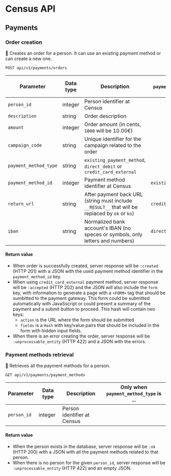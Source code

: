 # Census API

## Payments

### Order creation
:round_pushpin: Creates an order for a person. It can use an existing payment method or can create a new one.
```
POST api/v1/payments/orders
```

Parameter             | Data type | Description            | Only when `payment_method_type` is ...
----------------------|-----------|------------------------|------------------
`person_id`           |  integer  | Person identifier at Census
`description`         |  string   | Order description
`amount`              |  integer  | Order amount (in cents, `1000` will be 10.00€)
`campaign_code`       |  string   | Unique identifier for the campaign related to the order
`payment_method_type` |  string   | `existing_payment_method`, `direct_debit` or `credit_card_external`
`payment_method_id`   |  integer  | Payment method identifier at Census | `existing_payment_method`
`return_url`          |  string   | After payment back URL (string must include `__RESULT__` that will be replaced by `ok` or `ko`)  | `credit_card_external`
`iban`                |  string   | Normalized bank account's IBAN (no speces or symbols, only letters and numbers) | `direct_debit`

#### Return value
* When order is successfully created, server response will be `:created` (HTTP 201) with a JSON with the used payment method identifier in the `payment_method_id` key.
* When using `credit_card_external` payment method, server response will be `:accepted` (HTTP 202) and the JSON will also include the `form` key, with information to generate a page with a `<FORM>` tag that should be sumbitted to the payment gateway. This form could be submitted automatically with JavaSscript or could present a summary of the payment and a submit button to proceed. This hash will contain two keys:
  * `action` is the URL where the form should be submitted
  * `fields` is a `Hash` with key/value pairs that should be included in the form with hidden input fields.
* When there is an error creating the order, server response will be `:unprocessable_entity` (HTTP 422) and a JSON with the errors.

### Payment methods retrieval
:round_pushpin: Retrieves all the payment methods for a person.
```
GET api/v1/payments/payment_methods
```

Parameter             | Data type | Description            | Only when `payment_method_type` is ...
----------------------|-----------|------------------------|------------------
`person_id`           |  integer  | Person identifier at Census


#### Return value
* When the person exists in the database, server response will be `:ok` (HTTP 200) with a JSON with all the payment methods related to that person.
* When there is no person for the given `person_id`, server response will be `:unprocessable_entity` (HTTP 422) and an empty JSON.
